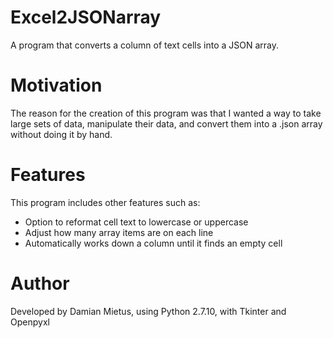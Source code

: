 # Excel2JSONarray
A program that converts a column of text cells into a JSON array. 

# Motivation
The reason for the creation of this program was that I wanted a way to take large sets of data, manipulate their data, and convert them into a .json array without doing it by hand.

# Features
This program includes other features such as:
- Option to reformat cell text to lowercase or uppercase
- Adjust how many array items are on each line
- Automatically works down a column until it finds an empty cell

# Author
Developed by Damian Mietus, using Python 2.7.10, with Tkinter and Openpyxl
